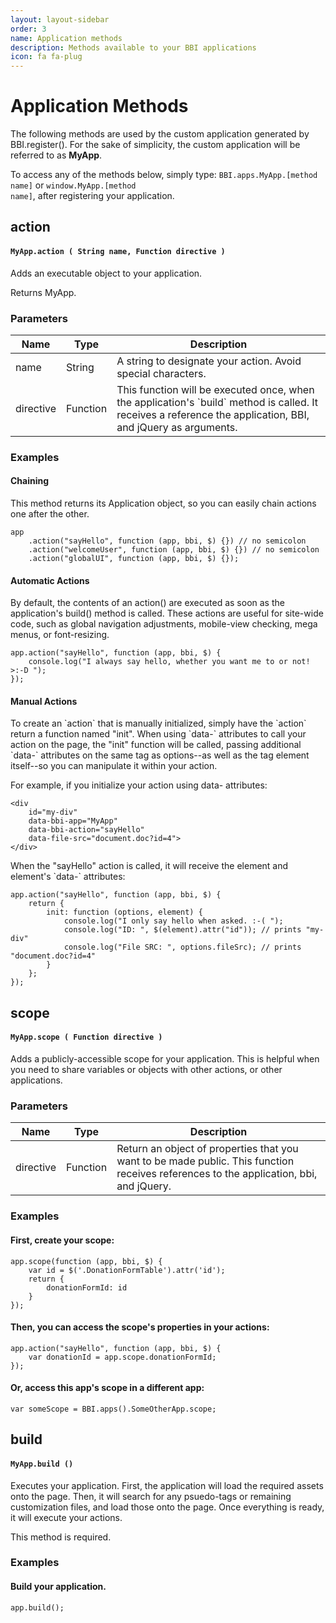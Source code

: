 ```yaml
---
layout: layout-sidebar
order: 3
name: Application methods
description: Methods available to your BBI applications
icon: fa fa-plug
---
```


# Application Methods

The following methods are used by the custom application generated by BBI.register(). For the sake of simplicity, the custom application will be referred to as <strong>MyApp</strong>.

To access any of the methods below, simply type: <code>BBI.apps.MyApp.[method name]</code> or <code>window.MyApp.[method name]</code>, after registering your application.

## action

<div class="panel panel-reference">
	<div class="panel-heading">
		<h4 class="panel-title"><code class="language-php">MyApp.action ( String name, Function directive )</code></h4>
	</div>
	<div class="panel-body">
	    <p>Adds an executable object to your application.</p>
	    <p>Returns MyApp.</p>
		<h3>Parameters</h3>
		<div class="table-responsive">
    		<table class="table table-parameters">
    		    <thead>
    		        <tr>
    		            <th>Name</th>
    		            <th>Type</th>
    		            <th>Description</th>
    		        </tr>
    		    </thead>
    		    <tbody>
    				<tr>
    					<td class="name">name</td>
    					<td class="type">String</td>
    					<td>A string to designate your action. Avoid special characters.</td>
    				</tr>
    				<tr>
        				<td class="name">directive</td>
    					<td class="type">Function</td>
        				<td>This function will be executed once, when the application's `build` method is called. It receives a reference the application, BBI, and jQuery as arguments.</td>
    				</tr>
    			</tbody>
    		</table>
		</div>
		<h3>Examples</h3>
		<h4>Chaining</h4>
		<p>This method returns its Application object, so you can easily chain actions one after the other.</p>
		<pre><code class="language-javascript">app
    .action("sayHello", function (app, bbi, $) {}) // no semicolon
    .action("welcomeUser", function (app, bbi, $) {}) // no semicolon
    .action("globalUI", function (app, bbi, $) {});</code></pre>
            <h4>Automatic Actions</h4>
			<p>By default, the contents of an action() are executed as soon as the application's build() method is called. These actions are useful for site-wide code, such as global navigation adjustments, mobile-view checking, mega menus, or font-resizing.</p>
            <pre class="line-numbers"><code class="language-javascript">app.action("sayHello", function (app, bbi, $) {
	console.log("I always say hello, whether you want me to or not! >:-D ");
});</code></pre>
			<h4>Manual Actions</h4>
			<p>To create an `action` that is manually initialized, simply have the `action` return a function named "init". When using `data-` attributes to call your action on the page, the "init" function will be called, passing additional `data-` attributes on the same tag as options--as well as the tag element itself--so you can manipulate it within your action.</p>
			<p>For example, if you initialize your action using data- attributes:</p>
			<pre><code class="language-markup">&lt;div 
    id="my-div" 
    data-bbi-app="MyApp" 
    data-bbi-action="sayHello" 
    data-file-src="document.doc?id=4">
&lt;/div></code></pre>
			<p>When the "sayHello" action is called, it will receive the element and element's `data-` attributes:</p>
            <pre><code class="language-javascript">app.action("sayHello", function (app, bbi, $) {
	return {
		init: function (options, element) {
			console.log("I only say hello when asked. :-( ");
			console.log("ID: ", $(element).attr("id")); // prints "my-div"
			console.log("File SRC: ", options.fileSrc); // prints "document.doc?id=4"
		}
	};
});</code></pre>
	</div>
</div>

## scope

<div class="panel panel-reference">
	<div class="panel-heading">
		<h4 class="panel-title"><code class="language-php">MyApp.scope ( Function directive )</code></h4>
	</div>
	<div class="panel-body">
		<p>Adds a publicly-accessible scope for your application. This is helpful when you need to share variables or objects with other actions, or other applications.</p>
		<h3>Parameters</h3>
		<div class="table-responsive">
    		<table class="table table-parameters">
    		    <thead>
    		        <tr>
    		            <th>Name</th>
    		            <th>Type</th>
    		            <th>Description</th>
    		        </tr>
    		    </thead>
    		    <tbody>
    				<tr>
    					<td class="name">directive</td>
    					<td class="type">Function</td>
    					<td>Return an object of properties that you want to be made public. This function receives references to the application, bbi, and jQuery.</td>
    				</tr>
    			</tbody>
    		</table>
		</div>
		<h3>Examples</h3>
        <h4>First, create your scope:</h4>
        <pre><code class="language-javascript">app.scope(function (app, bbi, $) {
    var id = $('.DonationFormTable').attr('id');
    return {
        donationFormId: id
    }
});</code></pre>
        <h4>Then, you can access the scope's properties in your actions:</h4>
        <pre><code class="language-javascript">app.action("sayHello", function (app, bbi, $) {
	var donationId = app.scope.donationFormId;
});</code></pre>
        <h4>Or, access this app's scope in a different app:</h4>
        <pre><code class="language-javascript">var someScope = BBI.apps().SomeOtherApp.scope;</code></pre>
	</div>
</div>

## build

<div class="panel panel-reference">
	<div class="panel-heading">
		<h4 class="panel-title"><code class="language-php">MyApp.build ()</code></h4>
	</div>
	<div class="panel-body">
		<p>Executes your application. First, the application will load the required assets onto the page. Then, it will search for any psuedo-tags or remaining customization files, and load those onto the page. Once everything is ready, it will execute your actions.</p>
		<p>This method is required.</p>
		<h3>Examples</h3>
        <h4>Build your application.</h4>
        <pre><code class="language-javascript">app.build();</code></pre>
	</div>
</div>
